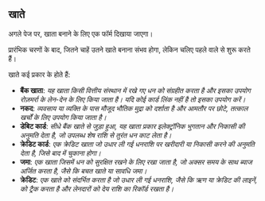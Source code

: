## खाते

अगले पेज पर, खाता बनाने के लिए एक फॉर्म दिखाया जाएगा।

प्रारंभिक चरणों के बाद, जितने चाहें उतने खाते बनाना संभव होगा, लेकिन चलिए पहले वाले से शुरू करते हैं।

खाते कई प्रकार के होते हैं:
- **बैंक खाता**: _यह खाता किसी वित्तीय संस्थान में रखे गए धन को संग्रहीत करता है और इसका उपयोग रोज़मर्रा के लेन-देन के लिए किया जाता है। 
  यदि कोई कार्ड लिंक नहीं है तो इसका उपयोग करें।_
- **नकद**: _व्यवसाय या व्यक्ति के पास मौजूद भौतिक मुद्रा को दर्शाता है और आमतौर पर छोटे, तत्काल खर्चों के लिए उपयोग किया जाता है।_
- **डेबिट कार्ड**: _सीधे बैंक खाते से जुड़ा हुआ, यह खाता प्रकार इलेक्ट्रॉनिक भुगतान और निकासी की अनुमति देता है, जो उपलब्ध शेष राशि से तुरंत 
  धन काट लेता है।_
- **क्रेडिट कार्ड**: _एक क्रेडिट खाता जो उधार ली गई धनराशि पर खरीदारी या निकासी करने की अनुमति देता है, जिसे बाद में चुकाना होगा।_
- **जमा**: _एक खाता जिसमें धन को सुरक्षित रखने के लिए रखा जाता है, जो अक्सर समय के साथ ब्याज अर्जित करता है, जैसे कि बचत खाते या 
  सावधि जमा।_
- **क्रेडिट**: _एक खाते को संदर्भित करता है जो उधार ली गई धनराशि, जैसे कि ऋण या क्रेडिट की लाइनें, को ट्रैक करता है और लेनदारों को देय 
  राशि का रिकॉर्ड रखता है।_

